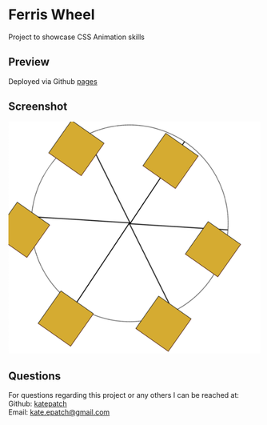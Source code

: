 # Ferris Wheel

 Project to showcase CSS Animation skills

## Preview

Deployed via Github [pages](https://katepatch.github.io/Ferris-Wheel/)

## Screenshot

![screenshot](./assets/Screenshot%202023-05-04%20at%2010.10.06%20PM.png)

## Questions

For questions regarding this project or any others I can be reached at:</br>
Github: [katepatch](https://github.com/katepatch)</br>
Email: kate.epatch@gmail.com
